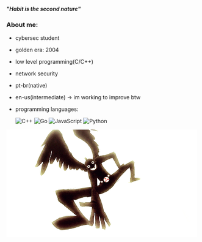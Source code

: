 ***"Habit is the second nature"***

### About me:
- cybersec student 
- golden era: 2004
- low level programming(C/C++)
- network security
- pt-br(native)
- en-us(intermediate) -> im working to improve btw
- programming languages:

   ![C++](https://img.shields.io/badge/c++-%2300599C.svg?style=for-the-badge&logo=c%2B%2B&logoColor=white) ![Go](https://img.shields.io/badge/go-%2300ADD8.svg?style=for-the-badge&logo=go&logoColor=white) ![JavaScript](https://img.shields.io/badge/javascript-%23323330.svg?style=for-the-badge&logo=javascript&logoColor=%23F7DF1E) ![Python](https://img.shields.io/badge/python-3670A0?style=for-the-badge&logo=python&logoColor=ffdd54)

![hero](the_hero_appears.gif)


